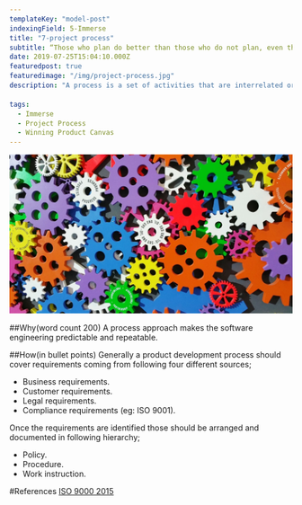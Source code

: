 ```yaml
---
templateKey: "model-post"
indexingField: 5-Immerse
title: "7-project process"
subtitle: “Those who plan do better than those who do not plan, even though they rarely stick to their plan.” – Winston Churchill"
date: 2019-07-25T15:04:10.000Z
featuredpost: true
featuredimage: "/img/project-process.jpg"
description: "A process is a set of activities that are interrelated or that interact with one another. Processes use resources to transform inputs into outputs. Processes are interconnected because the output from one process often becomes the input for another process."

tags:
  - Immerse
  - Project Process
  - Winning Product Canvas
---
```


![flavor wheel](/img/project-process.jpg)

##Why(word count 200)
A process approach makes the software engineering predictable and repeatable.

##How(in bullet points)
Generally a product development process should cover requirements coming from following four different sources;

- Business requirements.
- Customer requirements.
- Legal requirements.
- Compliance requirements (eg: ISO 9001).

Once the requirements are identified those should be arranged and documented in following hierarchy;

- Policy.
- Procedure.
- Work instruction.

#References
[ISO 9000 2015](https://www.praxiom.com/iso-definition.htm)
